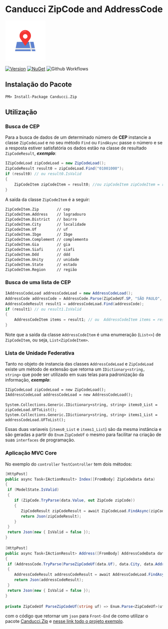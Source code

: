 # Canducci ZipCode and AddressCode

[![Canducci.Zip](https://raw.githubusercontent.com/fulviocanducci/Canducci.ZipCode/master/images/base.png)](https://www.nuget.org/packages/Canducci.Zip/)

[![Version](https://img.shields.io/nuget/v/Canducci.Zip.svg?style=plastic&label=version)](https://www.nuget.org/packages/Canducci.Zip/)
[![NuGet](https://img.shields.io/nuget/dt/Canducci.Zip.svg)](https://www.nuget.org/packages/Canducci.Zip/)
![Github Workflows](https://github.com/fulviocanducci/Canducci.ZipCode/workflows/.NET%20Core/badge.svg)
## Instalação do Pacote


```
PM> Install-Package Canducci.Zip
```

## Utilização

### Busca de CEP

Para a busca de dados de um determinado número de **CEP** instancie a classe `ZipCodeLoad` e no seu método `Find` ou `FindAsync` passe o número e se a resposta estiver satisfatória os dados estão na classe de resultado `ZipCodeResult`, ***exemplo***:

```csharp
IZipCodeLoad zipCodeLoad = new ZipCodeLoad();
ZipCodeResult result0 = zipCodeLoad.Find("01001000");
if (result0) // ou result0.IsValid
{
    ZipCodeItem zipCodeItem = result0; //ou zipCodeItem zipCodeItem = result0.Value;
}
```

A saída da classe `ZipCodeItem` é a seguir:

```
ZipCodeItem.Zip        // cep
ZipCodeItem.Address    // logradouro
ZipCodeItem.District   // bairro
ZipCodeItem.City       // localidade
ZipCodeItem.Uf         // uf
ZipCodeItem.Ibge       // Ibge
ZipCodeItem.Complement // complemento
ZipCodeItem.Gia        // gia
ZipCodeItem.Siafi      // siafi
ZipCodeItem.Ddd        // ddd
ZipCodeItem.Unity      // unidade
ZipCodeItem.State      // estado
ZipCodeItem.Region     // região
```

### Busca de uma lista de CEP

```csharp
IAddressCodeLoad addressCodeLoad = new AddressCodeLoad();
AddressCode addressCode = AddressCode.Parse(ZipCodeUf.SP, "SÃO PAULO", "AVE");
AddressCodeResult result1 = addressCodeLoad.Find(addressCode);
if (result1) // ou result1.IsValid
{
    AddressCodeItem items = result1; // ou  AddressCodeItem items = result1.Value;
}
```
Note que a saída da classe `AddressCodeItem` é uma enumeração (`List<>`) de `ZipCodeItem`, ou seja, `List<ZipCodeItem>`.

### Lista de Unidade Federativa

Tanto no objeto de instancia das classes `AddressCodeLoad` e `ZipCodeLoad` existe um método de extensão que retorna um `IDictionary<string, string>` que pode ser utilizado em suas telas para padronização da informação, ***exemplo***: 

```
IZipCodeLoad zipCodeLoad = new ZipCodeLoad();
IAddressCodeLoad addressCodeLoad = new AddressCodeLoad();

System.Collections.Generic.IDictionary<string, string> items0_List = zipCodeLoad.UFToList(); 
System.Collections.Generic.IDictionary<string, string> items1_List = addressCodeLoad.UFToList();
```
Essas duas variaveis (`items0_List` e `items1_List`) são da mesma instância e são geradas a partir do `Enum` `ZipCodeUf` o mesmo para facilitar na criação de suas `interfaces` de programação.

### Aplicação MVC Core

No exemplo do `controller` `TestController` tem dois métodos:

```c#
[HttpPost]
public async Task<IActionResult> Index([FromBody] ZipCodeData data)
{
 if (ModelState.IsValid)
 {
	if (ZipCode.TryParse(data.Value, out ZipCode zipCode))
	{
	   ZipCodeResult zipCodeResult = await ZipCodeLoad.FindAsync(zipCode);
	   return Json(zipCodeResult);
	}
 }
 return Json(new { IsValid = false });
}

[HttpPost]
public async Task<IActionResult> Address([FromBody] AddressCodeData data)
{
 if (AddressCode.TryParse(ParseZipCodeUf(data.Uf), data.City, data.Address, out AddressCode addressCode))
 {
	AddressCodeResult addressCodeResult = await AddressCodeLoad.FindAsync(addressCode);
	return Json(addressCodeResult);
 }
 return Json(new { IsValid = false });
}

private ZipCodeUf ParseZipCodeUf(string uf) => Enum.Parse<ZipCodeUf>(uf);
```

com o código que retornar um `json` para `Front-End` de como utilizar o pacote [Canducci.Zip](https://www.nuget.org/packages/Canducci.Zip/) e [nesse link todo o projeto exemplo](https://github.com/fulviocanducci/Canducci.ZipCode/tree/master/WebAppTest).
